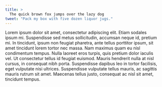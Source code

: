 ```yaml
---
title: >
  The quick brown fox jumps over the lazy dog
tweet: "Pack my box with five dozen liquor jugs."
---
```

Lorem ipsum dolor sit amet, consectetur adipiscing elit. Etiam sodales ipsum mi. Suspendisse sed metus sollicitudin, accumsan neque id, pretium mi. In tincidunt, ipsum non feugiat pharetra, ante tellus porttitor ipsum, sit amet tincidunt lorem tortor nec massa. Nam maximus quam eu nisl condimentum tempus. Nulla laoreet eros turpis, quis pretium dolor iaculis vel. Ut consectetur tellus id feugiat euismod. Mauris hendrerit nulla at nisl cursus, in consequat nibh porta. Suspendisse dapibus leo in tortor facilisis, eget vulputate nisi ultrices. Suspendisse vulputate tellus mauris, ac sagittis mauris rutrum sit amet. Maecenas tellus justo, consequat ac nisl sit amet, tincidunt tempus.
